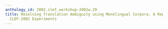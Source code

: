 ```yaml
---
anthology_id: 2002.clef_workshop-2002w.29
title: Resolving Translation Ambiguity using Monolingual Corpora. A Report on Clairvoyance
  CLEF-2002 Experiments
---
```

